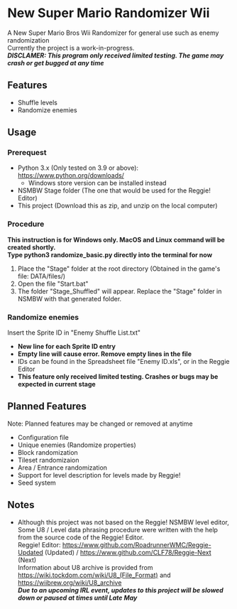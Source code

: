 # New Super Mario Randomizer Wii
 A New Super Mario Bros Wii Randomizer for general use such as enemy randomization\
 Currently the project is a work-in-progress. \
***DISCLAMER: This program only received limited testing. The game may crash or get bugged at any time***

## Features
- Shuffle levels
- Randomize enemies

## Usage
 ### Prerequest
 - Python 3.x (Only tested on 3.9 or above): https://www.python.org/downloads/ 
   - Windows store version can be installed instead
 - NSMBW Stage folder (The one that would be used for the Reggie! Editor)
 - This project (Download this as zip, and unzip on the local computer)
 ### Procedure
 **This instruction is for Windows only. MacOS and Linux command will be created shortly.** \
 **Type python3 randomize_basic.py directly into the terminal for now**
 1. Place the "Stage" folder at the root directory (Obtained in the game's file: DATA/files/)
 2. Open the file "Start.bat"
 3. The folder "Stage_Shuffled" will appear. Replace the "Stage" folder in NSMBW with that generated folder.
 ### Randomize enemies
 Insert the Sprite ID in "Enemy Shuffle List.txt"
 - **New line for each Sprite ID entry**
 - **Empty line will cause error. Remove empty lines in the file**
 - IDs can be found in the Spreadsheet file "Enemy ID.xls", or in the Reggie Editor
 - **This feature only received limited testing. Crashes or bugs may be expected in current stage**

## Planned Features
Note: Planned features may be changed or removed at anytime
- Configuration file
- Unique enemies (Randomize properties)
- Block randomization
- Tileset randomizaion
- Area / Entrance randomization
- Support for level description for levels made by Reggie!
- Seed system

## Notes
 - Although this project was not based on the Reggie! NSMBW level editor,
 Some U8 / Level data phrasing procedure were written with the help from the source code of the Reggie! Editor. \
Reggie! Editor: https://www.github.com/RoadrunnerWMC/Reggie-Updated (Updated) / https://www.github.com/CLF78/Reggie-Next (Next) \
Information about U8 archive is provided from https://wiki.tockdom.com/wiki/U8_(File_Format) and https://wiibrew.org/wiki/U8_archive \
 ***Due to an upcoming IRL event, updates to this project will be slowed down or paused at times until Late May***

